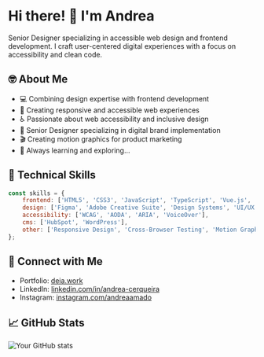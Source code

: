 # Hi there! 👋 I'm Andrea

Senior Designer specializing in accessible web design and frontend development. I craft user-centered digital experiences with a focus on accessibility and clean code.

## 🤓 About Me
- 💻 Combining design expertise with frontend development
- 🎯 Creating responsive and accessible web experiences
- ♿ Passionate about web accessibility and inclusive design
- 🎨 Senior Designer specializing in digital brand implementation
- 🎬 Creating motion graphics for product marketing
- 🌱 Always learning and exploring...

## 💼 Technical Skills
```javascript
const skills = {
    frontend: ['HTML5', 'CSS3', 'JavaScript', 'TypeScript', 'Vue.js', 'Tailwind CSS'],
    design: ['Figma', 'Adobe Creative Suite', 'Design Systems', 'UI/UX'],
    accessibility: ['WCAG', 'AODA', 'ARIA', 'VoiceOver'],
    cms: ['HubSpot', 'WordPress'],
    other: ['Responsive Design', 'Cross-Browser Testing', 'Motion Graphics']
};
```

## 🔗 Connect with Me
- Portfolio: [deia.work](https://deia.work)
- LinkedIn: [linkedin.com/in/andrea-cerqueira](https://www.linkedin.com/in/andrea-cerqueira/)
- Instagram: [instagram.com/andreaamado](https://www.instagram.com/andreaamado/)

## 📈 GitHub Stats
![Your GitHub stats](https://github-readme-stats.vercel.app/api?username=andreacerqueira&show_icons=true&theme=dracula)
